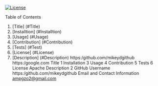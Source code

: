 

  [![License](https://img.shields.io/badge/License-Apache_2.0-blue.svg)](https://opensource.org/licenses/Apache-2.0) 

  Table of Contents
  1. [Title] (#Title)
  2. [Installtion] (#Installtion)
  3. [Usage] (#Usage)
  4. [Contribution] (#Contribution)
  5. [Tests] (#Test)
  6. [License] (#License)
  7. [Description] (#Description)
https:/github.com/mikeydgithub
https:/google.com
  Title 
     1
  Installation
     3
 Usage
     4
 Contribution
     5
  Tests
     6
   License
     Apache
 Description
     2
   GitHub Username
    https:/github.com/mikeydgithub
   Email and Contact Information
     ampgzo2@gmail.com
  
